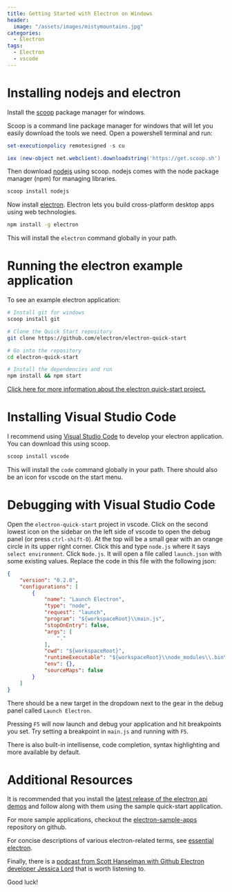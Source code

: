 ```yaml
---
title: Getting Started with Electron on Windows
header:
  image: "/assets/images/mistymountains.jpg"
categories:
  - Electron
tags:
  - Electron
  - vscode
---
```


# Installing nodejs and electron

Install the [scoop](http://scoop.sh/) package manager for windows.

Scoop is a command line package manager for windows that will let you easily download the tools we need. Open a powershell terminal and run:

```powershell
set-executionpolicy remotesigned -s cu

iex (new-object net.webclient).downloadstring('https://get.scoop.sh')
```

Then download [nodejs](https://nodejs.org/en/) using scoop. nodejs comes with the node package manager (npm) for managing libraries.

```bash
scoop install nodejs
```

Now install [electron](https://electron.atom.io/). Electron lets you build cross-platform desktop apps using web technologies.

```bash
npm install -g electron
```

This will install the `electron` command globally in your path.

# Running the electron example application

To see an example electron application:

```bash
# Install git for windows
scoop install git

# Clone the Quick Start repository
git clone https://github.com/electron/electron-quick-start

# Go into the repository
cd electron-quick-start

# Install the dependencies and run
npm install && npm start
```

[Click here for more information about the electron quick-start project.](https://electron.atom.io/docs/tutorial/quick-start/)

# Installing Visual Studio Code

I recommend using [Visual Studio Code](https://code.visualstudio.com/) to develop your electron application. You can download this using scoop.

```bash
scoop install vscode
```

This will install the `code` command globally in your path. There should also be an icon for vscode on the start menu.

# Debugging with Visual Studio Code

Open the `electron-quick-start` project in vscode. Click on the second lowest icon on the sidebar on the left side of vscode to open the debug panel (or press `ctrl-shift-D`). At the top will be a small gear with an orange circle in its upper right corner. Click this and type `node.js` where it says `select environment`. Click `Node.js`. It will open a file called `launch.json` with some existing values. Replace the code in this file with the following json:

```json
{
    "version": "0.2.0",
    "configurations": [
        {
            "name": "Launch Electron",
            "type": "node",
            "request": "launch",
            "program": "${workspaceRoot}\\main.js",
            "stopOnEntry": false,
            "args": [
                "."
            ],
            "cwd": "${workspaceRoot}",
            "runtimeExecutable": "${workspaceRoot}\\node_modules\\.bin\\electron.cmd",
            "env": {},
            "sourceMaps": false
        }
    ]
}
```

There should be a new target in the dropdown next to the gear in the debug panel called `Launch Electron`.

Pressing `F5` will now launch and debug your application and hit breakpoints you set. Try setting a breakpoint in `main.js` and running with `F5`.

There is also built-in intellisense, code completion, syntax highlighting and more available by default.

# Additional Resources

It is recommended that you install the [latest release of the electron api demos](https://github.com/electron/electron-api-demos/releases) and follow along with them using the sample quick-start application.

For more sample applications, checkout the [electron-sample-apps](https://github.com/hokein/electron-sample-apps) repository on github.

For concise descriptions of various electron-related terms, see [essential electron](http://jlord.us/essential-electron/).

Finally, there is a [podcast from Scott Hanselman with Github Electron developer Jessica Lord](https://hanselminutes.com/534/creating-cross-platform-electron-apps-with-jessica-lord) that is worth listening to.

Good luck!
